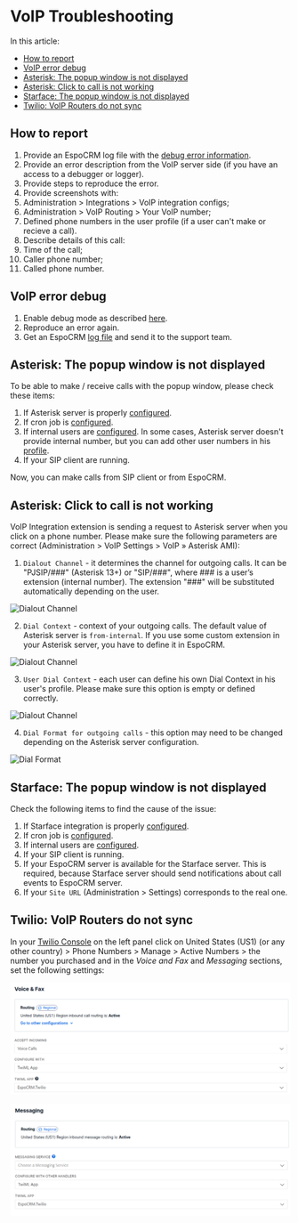 # VoIP Troubleshooting

In this article:

* [How to report](#how-to-report)
* [VoIP error debug](#voip-error-debug)
* [Asterisk: The popup window is not displayed](#asterisk-the-popup-window-is-not-displayed)
* [Asterisk: Click to call is not working](#asterisk-click-to-call-is-not-working)
* [Starface: The popup window is not displayed](#starface-the-popup-window-is-not-displayed)
* [Twilio: VoIP Routers do not sync](#twilio-voip-routers-do-not-sync)

## How to report

1. Provide an EspoCRM log file with the [debug error information](#voip-error-debug).
2. Provide an error description from the VoIP server side (if you have an access to a debugger or logger).
3. Provide steps to reproduce the error.
4. Provide screenshots with:
  1. Administration > Integrations > VoIP integration configs;
  2. Administration > VoIP Routing > Your VoIP number;
  3. Defined phone numbers in the user profile (if a user can't make or recieve a call).
5. Describe details of this call:
  1. Time of the call;
  2. Caller phone number;
  3. Called phone number.

## VoIP error debug

1. Enable debug mode as described [here](../../administration/troubleshooting.md/#debug-mode).
2. Reproduce an error again.
3. Get an EspoCRM [log file](../../administration/troubleshooting.md/#check-logs) and send it to the support team.

## Asterisk: The popup window is not displayed

To be able to make / receive calls with the popup window, please check these items:

1. If Asterisk server is properly [configured](asterisk-integration-setup.md#step-1).
2. If cron job is [configured](asterisk-integration-setup.md#step-2).
3. If internal users are [configured](asterisk-integration-setup.md#how-to-setup-asterisk-integration-for-users). In some cases, Asterisk server doesn't provide internal number, but you can add other user numbers in his [profile](asterisk-integration-setup.md#additional-phone-numbers-for-users).
4. If your SIP client are running.

Now, you can make calls from SIP client or from EspoCRM.

## Asterisk: Click to call is not working

VoIP Integration extension is sending a request to Asterisk server when you click on a phone number.
Please make sure the following parameters are correct (Administration > VoIP Settings > VoIP » Asterisk AMI):
1. `Dialout Channel` - it determines the channel for outgoing calls. It can be "PJSIP/###" (Asterisk 13+) or "SIP/###", where ### is a user’s extension (internal number). The extension "###" will be substituted automatically depending on the user.

  ![Dialout Channel](../../_static/images/extensions/voip-integration/troubleshooting-click-to-call-1.png)

2. `Dial Context` - context of your outgoing calls. The default value of Asterisk server is `from-internal`. If you use some custom extension in your Asterisk server, you have to define it in EspoCRM.

  ![Dialout Channel](../../_static/images/extensions/voip-integration/troubleshooting-click-to-call-2.png)

3. `User Dial Context` - each user can define his own Dial Context in his user's profile. Please make sure this option is empty or defined correctly.

  ![Dialout Channel](../../_static/images/extensions/voip-integration/troubleshooting-click-to-call-3.png)

4. `Dial Format for outgoing calls` - this option may need to be changed depending on the Asterisk server configuration.

![Dial Format](../../_static/images/extensions/voip-integration/troubleshooting-click-to-call-4.png)

## Starface: The popup window is not displayed

Check the following items to find the cause of the issue:

1. If Starface integration is properly [configured](starface-integration-setup.md#step-1).
2. If cron job is [configured](starface-integration-setup.md#step-2).
3. If internal users are [configured](starface-integration-setup.md#how-to-setup-starface-integration-for-users).
4. If your SIP client is running.
5. If your EspoCRM server is available for the Starface server. This is required, because Starface server should send notifications about call events to EspoCRM server.
6. If your `Site URL` (Administration > Settings) corresponds to the real one.

## Twilio: VoIP Routers do not sync

In your [Twilio Console](https://www.twilio.com/console) on the left panel click on United States (US1) (or any other country) > Phone Numbers > Manage > Active Numbers > the number you purchased and in the *Voice and Fax* and *Messaging* sections, set the following settings:

![Voice and Fax](../../_static/images/extensions/voip-integration/twilio-voice-and-fax.png)

![Messaging](../../_static/images/extensions/voip-integration/twilio-messaging.png)

